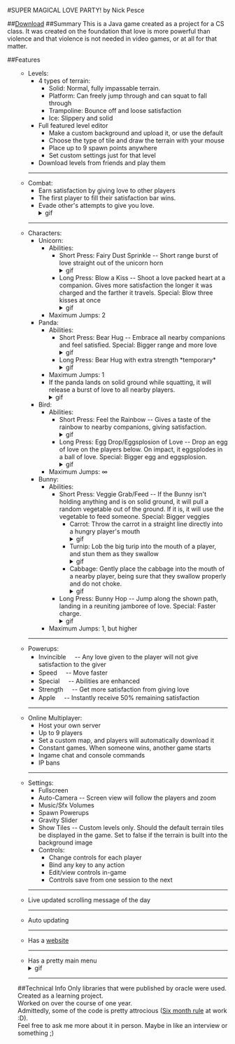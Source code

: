 #SUPER MAGICAL LOVE PARTY!
by Nick Pesce

##[Download](http://smlp.pesce.me/SuperMagicalLoveParty.jar)
##Summary
This is a Java game created as a project for a CS class. It was created on the foundation that love is more powerful than violence and that violence is not needed in video games, or at all for that matter.

##Features  
  <ul>
    <ul>
			<li>Levels:
				<ul>
					<li>
						4 types of terrain:
						<ul>
							<li>Solid: Normal, fully impassable terrain.</li>
							<li>Platform: Can freely jump through and can squat to fall through</li>
							<li>Trampoline: Bounce off and loose satisfaction</li>
							<li>Ice: Slippery and solid</li>
						</ul>
					</li>
					<li>Full featured level editor
						<ul>
							<li>Make a custom background and upload it, or use the default</li>
							<li>Choose the type of tile and draw the terrain with your mouse</li>
							<li>Place up to 9 spawn points anywhere</li>
							<li>Set custom settings just for that level</li>
						</ul>
					</li>
					<li>Download levels from friends and play them</li>
				</ul>
			</li>
			<hr>
			<li>
				Combat:
				<ul>
				<li>Earn satisfaction by giving love to other players</li>
				<li>The first player to fill their satisfaction bar wins.</li>
				<li>Evade other's attempts to give you love. <details><summary>gif</summary><img src="/Screens/Evade.gif"/></details></li>
				</ul>
			</li>
			<hr>
			<li>
				Characters:
				<ul>
					<li>
						Unicorn:
						<ul>
							<li>
								Abilities:
								<ul>
									<li>Short Press: Fairy Dust Sprinkle -- Short range burst of love straight out of the unicorn horn<details><summary>gif</summary><img src="/Screens/UnicornMelee.gif"/></details></li>
									<li>Long Press: Blow a Kiss -- Shoot a love packed heart at a companion. Gives more satisfaction the longer it was charged and the farther it travels. Special: Blow three kisses at once<details><summary>gif</summary><img src="/Screens/UnicornRanged.gif"/></details></li>
								</ul>
							</li>
							<li>Maximum Jumps: 2</li>
						</ul>
					</li>
					<li>
						Panda:
						<ul>
							<li>
								Abilities:
								<ul>
									<li>Short Press: Bear Hug -- Embrace all nearby companions and feel satisfied. Special: Bigger range and more love<details><summary>gif</summary><img src="/Screens/PandaHug.gif"/></details></li>
									<li>Long Press: Bear Hug with extra strength *temporary*<details><summary>gif</summary><img src="/Screens/PandaBigHug.gif"/></details></li>
								</ul>
							</li>
							<li>Maximum Jumps: 1</li>
							<li>If the panda lands on solid ground while squatting, it will release a burst of love to all nearby players.<details><summary>gif</summary><img src="/Screens/PandaJump.gif"/></details></li>
						</ul>
					</li>
					<li>
						Bird:
						<ul>
							<li>
								Abilities:
								<ul>
									<li>Short Press: Feel the Rainbow -- Gives a taste of the rainbow to nearby companions, giving satisfaction.<details><summary>gif</summary><img src="/Screens/BirdShort.gif"/></details></li>
									<li>Long Press: Egg Drop/Eggsplosion of Love -- Drop an egg of love on the players below. On impact, it eggsplodes in a ball of love. Special: Bigger egg and eggsplosion. <details><summary>gif</summary><img src="/Screens/BirdLong.gif"/></details></li>
								</ul>
							</li>
							<li>Maximum Jumps: ∞</li>
						</ul>
					</li>
					<li>
						Bunny:
						<ul>
							<li>
								Abilities:
								<ul>
									<li>Short Press: Veggie Grab/Feed -- If the Bunny isn't holding anything and is on solid ground, it will pull a random vegetable out of the ground. If it is, it will use the vegetable to feed someone. Special: Bigger veggies
										<ul>
											<li>Carrot: Throw the carrot in a straight line directly into a hungry player's mouth<details><summary>gif</summary><img src="/Screens/BunnyCarrot.gif"/></details></li>
											<li>Turnip: Lob the big turip into the mouth of a player, and stun them as they swallow<details><summary>gif</summary><img src="/Screens/BunnyTurnip.gif"/></details></li>
											<li>Cabbage: Gently place the cabbage into the mouth of a nearby player, being sure that they swallow properly and do not choke. <details><summary>gif</summary><img src="/Screens/BunnyCabbage.gif"/></details></li>
										</ul>
									</li>
									<li>Long Press: Bunny Hop -- Jump along the shown path, landing in a reuniting jamboree of love. Special: Faster charge. <details><summary>gif</summary><img src="/Screens/BunnyJump.gif"/></details></li>
								</ul>
							</li>
							<li>Maximum Jumps: 1, but higher</li>
						</ul>
					</li>
				</ul>
			</li>
			<hr>
			<li>
				Powerups:
				<ul>
					<li>Invincible<img src="http://smlp.pesce.me/resources/Sun.png" width="16" height="16"> -- Any love given to the player will not give satisfaction to the giver</li>
					<li>Speed<img src="http://smlp.pesce.me/resources/Boot.png" width="16" height="16"> -- Move faster</li>
					<li>Special<img src="http://smlp.pesce.me/resources/Cupcake.png" width="16" height="16"> -- Abilities are enhanced</li>
					<li>Strength<img src="http://smlp.pesce.me/resources/Potion.png" width="16" height="16"> -- Get more satisfaction from giving love</li>
					<li>Apple<img src="http://smlp.pesce.me/resources/Apple.png" width="16" height="16"> -- Instantly receive 50% remaining satisfaction</li>
				</ul>
			</li>
			<hr>
			<li>
				Online Multiplayer:
				<ul>
					<li>Host your own server</li>
					<li>Up to 9 players</li>
					<li>Set a custom map, and players will automatically download it</li>
					<li>Constant games. When someone wins, another game starts</li>
					<li>Ingame chat and console commands</li>
					<li>IP bans</li>
				</ul>
			</li>
			<hr>
			<li>
				Settings:
				<ul>
					<li>Fullscreen</li>
					<li>Auto-Camera -- Screen view will follow the players and zoom</li>
					<li>Music/Sfx Volumes</li>
					<li>Spawn Powerups</li>
					<li>Gravity Slider</li>
					<li>Show Tiles -- Custom levels only. Should the default terrain tiles be displayed in the game. Set to false if the terrain is built into the background image</li>
					<li>
						Controls:
						<ul>
							<li>Change controls for each player</li>
							<li>Bind any key to any action</li>
							<li>Edit/view controls in-game</li>
							<li>Controls save from one session to the next</li>
						</ul>
					</li>
				</ul>
			</li>
			<hr>
			<li>
				Live updated scrolling message of the day
			</li>
			<hr>
			<li>
				Auto updating
			</li>
			<hr>
			<li>Has a <a href="http://smlp.pesce.me">website</a></li>
			<hr>
			<li>Has a pretty main menu <details><summary>gif</summary><img src="/Screens/Menu.gif"/></details></li>
			<hr>
		</ul>
	
##Technical Info
Only libraries that were published by oracle were used.<br/>
Created as a learning project.<br/>
Worked on over the course of one year.<br/>
Admittedly, some of the code is pretty attrocious ([Six month rule](http://blog.marcomonteiro.net/post/the-six-months-rule) at work :D).<br/>
Feel free to ask me more about it in person. Maybe in like an interview or something ;)
